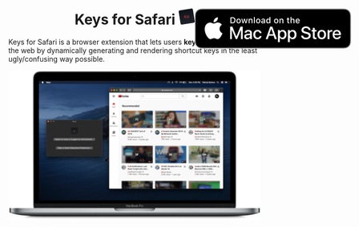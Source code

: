 <h1 align="center">
  <span align="center">
    Keys for Safari <img src="Resources/icon.png" alt="logo" width="32" height="32">
  </span>
  <a href="https://apps.apple.com/us/app/keys-for-safari/id1494642810?mt=12">
    <img align="right" style="position: absolute" src="Resources/MacAppStoreBadge.svg">
  </a>
</h1>
Keys for Safari is a browser extension that lets users <b>keyboard-navigate</b> the web by dynamically generating and rendering shortcut keys in the least ugly/confusing way possible.

<br>

![Keys Extension and Containing App Running on a MacBookPro](Resources/MacBook%20Pro.png)
